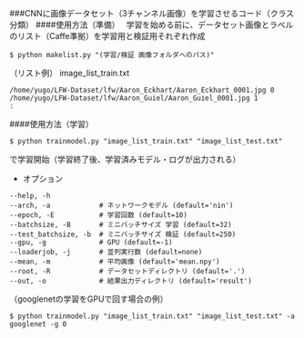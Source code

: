 
###CNNに画像データセット（3チャンネル画像）を学習させるコード（クラス分類）
####使用方法（準備）  
学習を始める前に、データセット画像とラベルのリスト（Caffe準拠）を学習用と検証用それぞれ作成  
```
$ python makelist.py "(学習/検証 画像フォルダへのパス)"  
```
（リスト例） image_list_train.txt
```
/home/yugo/LFW-Dataset/lfw/Aaron_Eckhart/Aaron_Eckhart_0001.jpg 0  
/home/yugo/LFW-Dataset/lfw/Aaron_Guiel/Aaron_Guiel_0001.jpg 1
:
```

####使用方法（学習）  
```
$ python trainmodel.py "image_list_train.txt" "image_list_test.txt"
```
で学習開始（学習終了後、学習済みモデル・ログが出力される）
* オプション
```
--help, -h  
--arch, -a            # ネットワークモデル (default='nin')  
--epoch, -E           # 学習回数 (default=10)  
--batchsize, -B       # ミニバッチサイズ 学習 (default=32)  
--test_batchsize, -b  # ミニバッチサイズ 検証 (default=250)  
--gpu, -g             # GPU (default=-1)  
--loaderjob, -j       # 並列実行数 (default=none)  
--mean, -m            # 平均画像 (default='mean.npy')  
--root, -R            # データセットディレクトリ (default='.')  
--out, -o             # 結果出力ディレクトリ (default='result')  
```

（googlenetの学習をGPUで回す場合の例）  
```
$ python trainmodel.py "image_list_train.txt" "image_list_test.txt" -a googlenet -g 0
```
